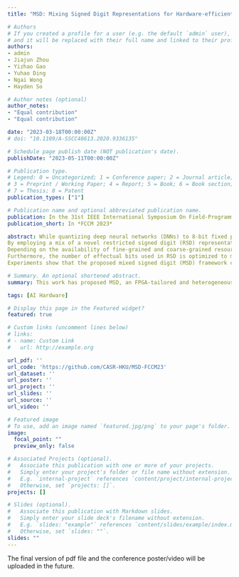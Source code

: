 ```yaml
---
title: "MSD: Mixing Signed Digit Representations for Hardware-efficient DNN Acceleration on FPGA with Heterogeneous Resources"

# Authors
# If you created a profile for a user (e.g. the default `admin` user), write the username (folder name) here 
# and it will be replaced with their full name and linked to their profile.
authors:
- admin
- Jiajun Zhou
- Yizhao Gao
- Yuhao Ding
- Ngai Wong
- Hayden So

# Author notes (optional)
author_notes:
- "Equal contribution"
- "Equal contribution"

date: "2023-03-18T00:00:00Z"
# doi: "10.1109/A-SSCC48613.2020.9336135"

# Schedule page publish date (NOT publication's date).
publishDate: "2023-05-11T00:00:00Z"

# Publication type.
# Legend: 0 = Uncategorized; 1 = Conference paper; 2 = Journal article;
# 3 = Preprint / Working Paper; 4 = Report; 5 = Book; 6 = Book section;
# 7 = Thesis; 8 = Patent
publication_types: ["1"]

# Publication name and optional abbreviated publication name.
publication: In the 31st IEEE International Symposium On Field-Programmable Custom Computing Machines
publication_short: In *FCCM 2023*

abstract: While quantizing deep neural networks (DNNs) to 8-bit fixed point representations has become the de facto technique in modern inference accelerator designs, the quest to further improve hardware efficiency by reducing the bitwidth remains a major challenge due to (i) the significant loss in accuracy and (ii) the need for specialized hardware to operate on these ultra-low bitwidth data that are not readily available in commodity devices.
By employing a mix of a novel restricted signed digit (RSD) representation that utilizes limited number of effectual bits and the conventional 2's complement representation of weights, a hybrid approach that employs both the fine-grained configurable logic resources and coarse-grained signal processing blocks in modern FPGAs is presented.
Depending on the availability of fine-grained and coarse-grained resources, the proposed framework encodes a subset of weights with RSD to allow highly efficient bit-serial multiply-accumulate implementation using LUT resources.
Furthermore, the number of effectual bits used in RSD is optimized to match the bit-serial hardware latency to the bit-parallel operation on the coarse-grained resources to ensure the highest run time utilization of all on-chip resources.
Experiments show that the proposed mixed signed digit (MSD) framework can achieve a 1.52$\times$ speedup on the ResNet-18 model over the state-of-the-art, and a remarkable 4.78\% higher accuracy on MobileNet-V2.

# Summary. An optional shortened abstract.
summary: This work has proposed MSD, an FPGA-tailored and heterogeneous DNN acceleration framework to utilize both LUTs and DSPs as computation resources and to exploit bit-sparsity. The RSD data representation enables MSD to fine-tune and encode the DNN weights into a bit-sparsity-aware format, making the bit-serial computation on LUTs more efficient. Furthermore, we adopt a latency-driven search algorithm into MSD, which can search for the optimal schedule, the number of EB, and the workload split ratio for each layer, based on a latency constraint. Evaluation results on various DNN models and edge FPGA devices demonstrate that MSD achieves 1.52 $\times$ speedup and 1.36 $\times$ higher throughput compared with the state-of-the-art on ResNet-18 model, and 4.78\% higher accuracy on MobileNet-V2. In the future, we will explore more efficient scheduling methods for workload splitting in the heterogeneous architecture and EB selection in the bit-serial computation, and exploit FPGA-layout-tailored hardware design to further enhance the hardware clock frequency.

tags: [AI Hardware]

# Display this page in the Featured widget?
featured: true

# Custom links (uncomment lines below)
# links:
# - name: Custom Link
#   url: http://example.org

url_pdf: ''
url_code: 'https://github.com/CASR-HKU/MSD-FCCM23'
url_dataset: ''
url_poster: ''
url_project: ''
url_slides: ''
url_source: ''
url_video: ''

# Featured image
# To use, add an image named `featured.jpg/png` to your page's folder. 
image:
  focal_point: ""
  preview_only: false

# Associated Projects (optional).
#   Associate this publication with one or more of your projects.
#   Simply enter your project's folder or file name without extension.
#   E.g. `internal-project` references `content/project/internal-project/index.md`.
#   Otherwise, set `projects: []`.
projects: []

# Slides (optional).
#   Associate this publication with Markdown slides.
#   Simply enter your slide deck's filename without extension.
#   E.g. `slides: "example"` references `content/slides/example/index.md`.
#   Otherwise, set `slides: ""`.
slides: ""
---
```


The final version of pdf file and the conference poster/video will be uploaded in the future.
